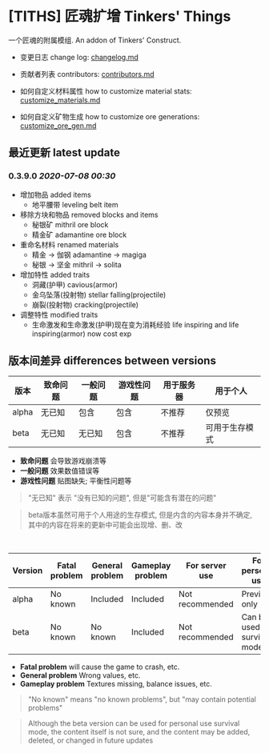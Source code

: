 # [TITHS] 匠魂扩增 Tinkers' Things

一个匠魂的附属模组. An addon of Tinkers' Construct.

* 变更日志 change log: [changelog.md](changelog.md)
* 贡献者列表 contributors: [contributors.md](contributors.md)

* 如何自定义材料属性 how to customize material stats: [customize_materials.md](customize_materials.md)
* 如何自定义矿物生成 how to customize ore generations: [customize_ore_gen.md](customize_ore_gen.md)

## 最近更新 latest update

### 0.3.9.0 _2020-07-08 00:30_

* 增加物品 added items
  * 地平腰带 leveling belt item
* 移除方块和物品 removed blocks and items
  * 秘银矿 mithril ore block
  * 精金矿 adamantine ore block
* 重命名材料 renamed materials
  * 精金 -> 伽钢 adamantine -> magiga
  * 秘银 -> 坚金 mithril -> solita
* 增加特性 added traits
  * 洞藏(护甲) cavious(armor)
  * 金乌坠落(投射物) stellar falling(projectile)
  * 崩裂(投射物) cracking(projectile)
* 调整特性 modified traits
  * 生命激发和生命激发(护甲)现在变为消耗经验 life inspiring and life inspiring(armor) now cost exp

## 版本间差异 differences between versions

版本|致命问题|一般问题|游戏性问题|用于服务器|用于个人
-|-|-|-|-|-
alpha|无已知|包含|包含|不推荐|仅预览
beta|无已知|无已知|包含|不推荐|可用于生存模式

* **致命问题** 会导致游戏崩溃等
* **一般问题** 效果数值错误等
* **游戏性问题** 贴图缺失; 平衡性问题等

> "无已知" 表示 "没有已知的问题", 但是"可能含有潜在的问题"

> beta版本虽然可用于个人用途的生存模式, 但是内含的内容本身并不确定, 其中的内容在将来的更新中可能会出现增、删、改

<br>

Version|Fatal problem|General problem|Gameplay problem|For server use|For personal use
-|-|-|-|-|-
alpha|No known|Included|Included|Not recommended|Preview only
beta|No known|No known|Included|Not recommended|Can be used for survival mode

* **Fatal problem** will cause the game to crash, etc.
* **General problem** Wrong values, etc.
* **Gameplay problem** Textures missing, balance issues, etc.

> "No known" means "no known problems", but "may contain potential problems"

> Although the beta version can be used for personal use survival mode, the content itself is not sure, and the content may be added, deleted, or changed in future updates
